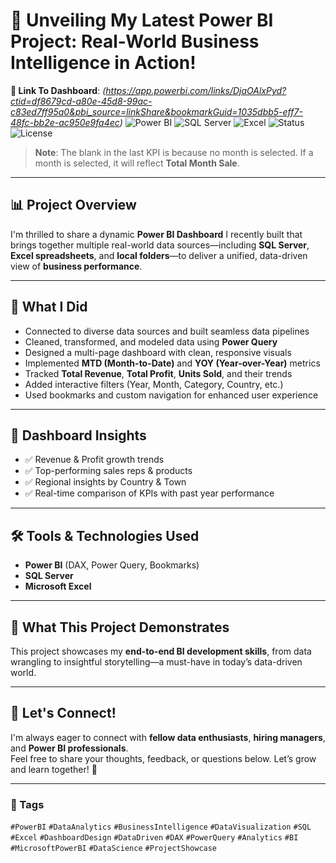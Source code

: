 # 🚀 Unveiling My Latest Power BI Project: Real-World Business Intelligence in Action!

**🔗 Link To Dashboard**: *(https://app.powerbi.com/links/DjaOAlxPyd?ctid=df8679cd-a80e-45d8-99ac-c83ed7ff95a0&pbi_source=linkShare&bookmarkGuid=1035dbb5-eff7-48fc-bb2e-ac950e9fa4ec)*
![Power BI](https://img.shields.io/badge/Tool-PowerBI-yellow?logo=powerbi&logoColor=white)
![SQL Server](https://img.shields.io/badge/Database-SQL_Server-red?logo=microsoftsqlserver&logoColor=white)
![Excel](https://img.shields.io/badge/Tool-Excel-green?logo=microsoftexcel&logoColor=white)
![Status](https://img.shields.io/badge/Status-Completed-brightgreen)
![License](https://img.shields.io/badge/License-MIT-blue.svg)

> **Note**: The blank in the last KPI is because no month is selected. If a month is selected, it will reflect **Total Month Sale**.

---

## 📊 Project Overview

I'm thrilled to share a dynamic **Power BI Dashboard** I recently built that brings together multiple real-world data sources—including **SQL Server**, **Excel spreadsheets**, and **local folders**—to deliver a unified, data-driven view of **business performance**.

---

## 🔧 What I Did

- Connected to diverse data sources and built seamless data pipelines
- Cleaned, transformed, and modeled data using **Power Query**
- Designed a multi-page dashboard with clean, responsive visuals
- Implemented **MTD (Month-to-Date)** and **YOY (Year-over-Year)** metrics
- Tracked **Total Revenue**, **Total Profit**, **Units Sold**, and their trends
- Added interactive filters (Year, Month, Category, Country, etc.)
- Used bookmarks and custom navigation for enhanced user experience

---

## 📌 Dashboard Insights

- ✅ Revenue & Profit growth trends  
- ✅ Top-performing sales reps & products  
- ✅ Regional insights by Country & Town  
- ✅ Real-time comparison of KPIs with past year performance

---

## 🛠 Tools & Technologies Used

- **Power BI** (DAX, Power Query, Bookmarks)
- **SQL Server**
- **Microsoft Excel**

---

## 🧠 What This Project Demonstrates

This project showcases my **end-to-end BI development skills**, from data wrangling to insightful storytelling—a must-have in today’s data-driven world.

---

## 💬 Let's Connect!

I'm always eager to connect with **fellow data enthusiasts**, **hiring managers**, and **Power BI professionals**.  
Feel free to share your thoughts, feedback, or questions below. Let’s grow and learn together! 🙌

---

### 📌 Tags  
`#PowerBI` `#DataAnalytics` `#BusinessIntelligence` `#DataVisualization` `#SQL` `#Excel` `#DashboardDesign` `#DataDriven` `#DAX` `#PowerQuery` `#Analytics` `#BI` `#MicrosoftPowerBI` `#DataScience` `#ProjectShowcase`

